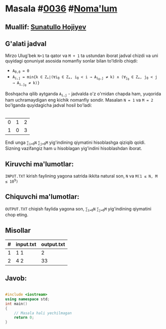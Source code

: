 <h1>Masala #<a href="https://robocontest.uz/tasks/0036">0036</a> #<a href="https://robocontest.uz/tasks?category=1">Noma'lum</a></h1>
<h2> Muallif: <a href="https://robocontest.uz/profile/sunnat">Sunatullo Hojiyev</a></h2>
<h2>G'alati jadval</h2>
<p>
    Mirzo Ulug'bek <code>N+1</code> ta qator va <code>M + 1</code> ta ustundan iborat jadval chizdi va uni quyidagi qonuniyat asosida nomanfiy sonlar bilan to'ldirib chiqdi:
<ul>
    <li>
        <code>A<sub>0,0</sub> = 0</code>
    </li>
    <li>
        <code>A<sub>i,j</sub> = min{k ∈ Z<sub>+</sub>∣(∀i<sub>0</sub> ∈ Z<sub>+</sub>, i<sub>0</sub> &lt; i → A<sub>i<sub>0</sub>,j</sub> &ne; k) ∧ (∀<sub>j<sub>0</sub></sub> ∈ Z<sub>+</sub>, j<sub>0</sub> &lt; j → A<sub>i,j<sub>0</sub></sub> &ne; k)}</code>
    </li>
</ul>
    Boshqacha qilib aytganda <code>A<sub>i,j</sub></code>  - jadvalda o'z o'rnidan chapda ham, yuqorida ham uchramaydigan eng kichik nomanfiy sondir.
    Masalan <code>N = 1</code> va <code>M = 2</code> bo'lganda quyidagicha jadval hosil bo'ladi:<br><br>
    <table>
        <tr>
            <td>0</td>
            <td>1</td>
            <td>2</td>
        </tr>
        <tr>
            <td>1</td>
            <td>0</td>
            <td>3</td>
        </tr>
    </table>
    Endi unga <code>∑<sub>i=0</sub>N</code> <code>∑<sub>j=0</sub>M</code> yig'indining qiymatini hisoblashga qiziqib qoldi.<br>
    Sizning vazifangiz ham u hisoblagan yig'indini hisoblashdan iborat.<br>
</p>
<h2>Kiruvchi ma'lumotlar:</h2>
<p><code>INPUT.TXT</code> kirish faylining yagona satrida ikkita natural son, <code>N</code> va <code>M(1 ≤ N, M ≤ 10<sup>9</sup>)</code></p>
<h2>Chiquvchi ma'lumotlar:</h2>
<p><code>OUTPUT.TXT</code> chiqish faylida yagona son, <code>&sum;<sub>i=0</sub>N</code> <code>&sum;<sub>j=0</sub>M</code> yig'indining qiymatini chop eting.</p>
<h2>Misollar</h2>
<table>
    <thead>
        <tr>
            <th>#</th>
            <th>input.txt</th>
            <th>output.txt</th>
        </tr>
    </thead>
    <tbody>
        <tr>
            <td>1</td>
            <td>1 1</td>
            <td>2</td>
        </tr>
        <tr>
            <td>2</td>
            <td>4 2</td>
            <td>33</td>
        </tr>
    </tbody>
</table>    
<h2>Javob:</h2>

######
```cpp
#include <iostream>
using namespace std;
int main()
{
    // Masala hali yechilmagan
    return 0;
}
```
